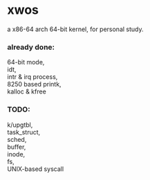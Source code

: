 # xwos
a x86-64 arch 64-bit kernel, for personal study.

### already done:
64-bit mode, \
idt, \
intr & irq process, \
8250 based printk, \
kalloc & kfree
###  TODO:
k/upgtbl, \
task_struct, \
sched, \
buffer, \
inode, \
fs, \
UNIX-based syscall



